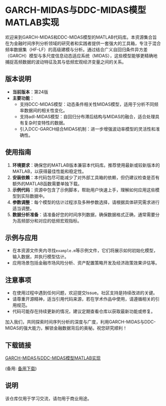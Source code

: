 # GARCH-MIDAS与DDC-MIDAS模型MATLAB实现

欢迎来到GARCH-MIDAS和DDC-MIDAS模型的MATLAB代码库。本资源集合旨在为金融时间序列分析领域的研究者和实践者提供一套强大的工具箱，专注于混合频率数据集（HF-LF）的高级建模与分析。通过结合广义自回归条件异方差（GARCH）模型与多尺度信息动态适应系统（MIDAS），这些模型能够更精确地捕捉高频数据的波动特征及其与低频宏观经济变量之间的关系。

## 版本说明
- **当前版本**：第24版
- **主要功能**：
  - 支持DCC-MIDAS模型：动态条件相关性MIDAS模型，适用于分析不同频率数据间的相关性变化。
  - 支持adl-MIDAS模型：自回归分布滞后结构与MIDAS的融合，适合处理具有复杂时变特性的数据。
  - 引入DCC-GARCH结合MIDAS机制：进一步增强波动率模型的灵活性和准确性。

## 使用指南
1. **环境要求**：确保您的MATLAB版本兼容本代码库。推荐使用最新或较新版本的MATLAB，以获得最佳性能和稳定性。
2. **安装依赖**：本代码包尽可能减少了对外部工具箱的依赖，但仍建议检查是否有额外的MATLAB函数需要单独下载。
3. **示例代码**：资源中包含了示例脚本，帮助用户快速上手，理解如何应用这些模型到实际数据中。
4. **参数调整**：每个模型的估计过程涉及多种参数选择，请根据具体研究需求进行适当调整。
5. **数据分析准备**：请准备好您的时间序列数据，确保数据格式正确，通常需要分为高频部分和对应的低频宏观指标。

## 示例与应用
- 在本资源文件夹内寻找`example.m`等示例文件，它们将展示如何初始化模型，输入数据，并执行模型估计。
- 应用场景包括金融市场风险分析、资产配置策略开发及经济政策效果评估等。

## 注意事项
- 在使用过程中遇到任何问题，欢迎提交Issue。社区支持是持续改进的关键。
- 请尊重开源精神，适当引用代码来源，若在学术作品中使用，请遵循相关的引用规范。
- 代码可能存在持续更新的情况，建议定期查看仓库以获取最新功能或修复。

加入我们，共同探索时间序列分析的深度与广度，利用GARCH-MIDAS与DDC-MIDAS的强大能力，解锁金融数据背后的奥秘。祝您研究顺利！

## 下载链接
[GARCH-MIDAS与DDC-MIDAS模型MATLAB实现](https://pan.quark.cn/s/09bc5b53990c) 

(备用: [备用下载](https://pan.baidu.com/s/1yTlMYzd3i5ks5YNXSiRfCA?pwd=1234))

## 说明

该仓库仅用于学习交流，请勿用于商业用途。
